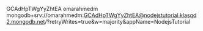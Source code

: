 GCAdHpTWgYyZhtEA
omarahmedm
mongodb+srv://omarahmedm:GCAdHpTWgYyZhtEA@nodejstutorial.klasqd2.mongodb.net/?retryWrites=true&w=majority&appName=NodejsTutorial